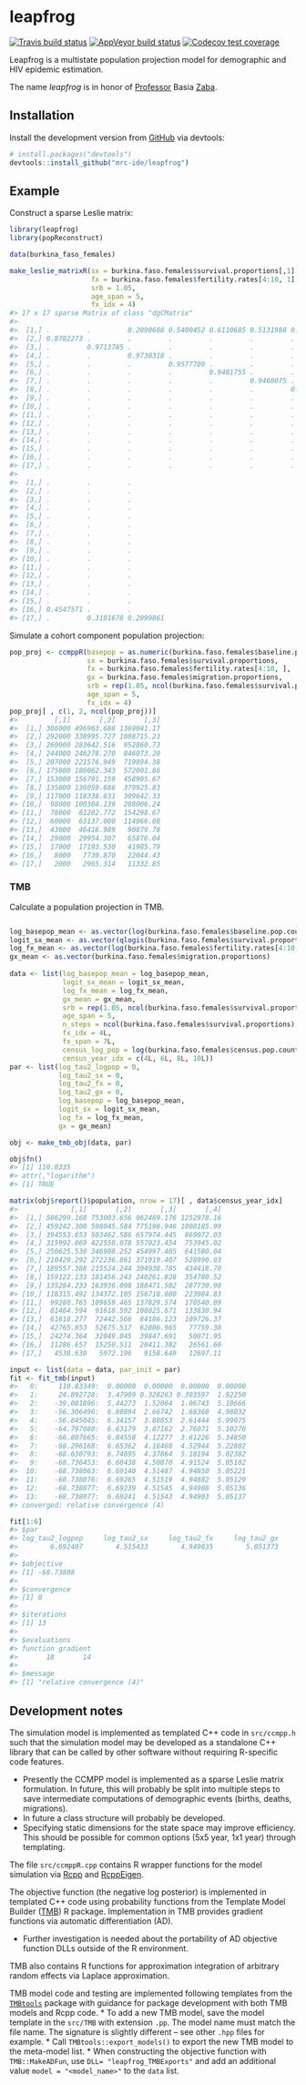 
<!-- README.md is generated from README.Rmd. Please edit that file -->

# leapfrog

<!-- badges: start -->

[![Travis build
status](https://travis-ci.org/mrc-ide/leapfrog.svg?branch=master)](https://travis-ci.org/mrc-ide/leapfrog)
[![AppVeyor build
status](https://ci.appveyor.com/api/projects/status/github/mrc-ide/leapfrog?branch=master&svg=true)](https://ci.appveyor.com/project/mrc-ide/leapfrog)
[![Codecov test
coverage](https://codecov.io/gh/mrc-ide/leapfrog/branch/master/graph/badge.svg)](https://codecov.io/gh/mrc-ide/leapfrog?branch=master)
<!-- badges: end -->

Leapfrog is a multistate population projection model for demographic and
HIV epidemic estimation.

The name *leapfrog* is in honor of
[Professor](https://blogs.lshtm.ac.uk/alumni/2018/07/16/obituary-professor-basia-zaba/)
Basia
[Zaba](https://translate.google.co.uk/#view=home&op=translate&sl=pl&tl=en&text=%C5%BBaba).

## Installation

Install the development version from
[GitHub](https://github.com/mrc-ide/leapfrog) via devtools:

``` r
# install.packages("devtools")
devtools::install_github("mrc-ide/leapfrog")
```

## Example

Construct a sparse Leslie matrix:

``` r
library(leapfrog)
library(popReconstruct)

data(burkina_faso_females)

make_leslie_matrixR(sx = burkina.faso.females$survival.proportions[,1],
                    fx = burkina.faso.females$fertility.rates[4:10, 1],
                    srb = 1.05,
                    age_span = 5,
                    fx_idx = 4)
#> 17 x 17 sparse Matrix of class "dgCMatrix"
#>                                                                                                                                                  
#>  [1,] .         .         0.2090608 0.5400452 0.6110685 0.5131988 0.3952854 0.2440665 0.1012326 0.01816255 .        .         .         .        
#>  [2,] 0.8782273 .         .         .         .         .         .         .         .         .          .        .         .         .        
#>  [3,] .         0.9713785 .         .         .         .         .         .         .         .          .        .         .         .        
#>  [4,] .         .         0.9730318 .         .         .         .         .         .         .          .        .         .         .        
#>  [5,] .         .         .         0.9577709 .         .         .         .         .         .          .        .         .         .        
#>  [6,] .         .         .         .         0.9481755 .         .         .         .         .          .        .         .         .        
#>  [7,] .         .         .         .         .         0.9460075 .         .         .         .          .        .         .         .        
#>  [8,] .         .         .         .         .         .         0.9393766 .         .         .          .        .         .         .        
#>  [9,] .         .         .         .         .         .         .         0.9258789 .         .          .        .         .         .        
#> [10,] .         .         .         .         .         .         .         .         0.9052283 .          .        .         .         .        
#> [11,] .         .         .         .         .         .         .         .         .         0.87537666 .        .         .         .        
#> [12,] .         .         .         .         .         .         .         .         .         .          0.832338 .         .         .        
#> [13,] .         .         .         .         .         .         .         .         .         .          .        0.7736165 .         .        
#> [14,] .         .         .         .         .         .         .         .         .         .          .        .         0.6966118 .        
#> [15,] .         .         .         .         .         .         .         .         .         .          .        .         .         0.5928803
#> [16,] .         .         .         .         .         .         .         .         .         .          .        .         .         .        
#> [17,] .         .         .         .         .         .         .         .         .         .          .        .         .         .        
#>                                    
#>  [1,] .         .         .        
#>  [2,] .         .         .        
#>  [3,] .         .         .        
#>  [4,] .         .         .        
#>  [5,] .         .         .        
#>  [6,] .         .         .        
#>  [7,] .         .         .        
#>  [8,] .         .         .        
#>  [9,] .         .         .        
#> [10,] .         .         .        
#> [11,] .         .         .        
#> [12,] .         .         .        
#> [13,] .         .         .        
#> [14,] .         .         .        
#> [15,] .         .         .        
#> [16,] 0.4547571 .         .        
#> [17,] .         0.3181678 0.2099861
```

Simulate a cohort component population projection:

``` r
pop_proj <- ccmppR(basepop = as.numeric(burkina.faso.females$baseline.pop.counts),
                   sx = burkina.faso.females$survival.proportions,
                   fx = burkina.faso.females$fertility.rates[4:10, ],
                   gx = burkina.faso.females$migration.proportions,
                   srb = rep(1.05, ncol(burkina.faso.females$survival.proportions)),
                   age_span = 5,
                   fx_idx = 4)
pop_proj[ , c(1, 2, ncol(pop_proj))]
#>         [,1]       [,2]       [,3]
#>  [1,] 386000 496963.688 1369041.17
#>  [2,] 292000 338995.727 1088715.23
#>  [3,] 260000 283642.516  952860.73
#>  [4,] 244000 246278.270  846073.20
#>  [5,] 207000 221576.949  719894.38
#>  [6,] 175000 186062.343  572001.86
#>  [7,] 153000 156791.159  458905.67
#>  [8,] 135000 136059.686  379925.83
#>  [9,] 117000 118338.831  309642.33
#> [10,]  98000 100304.139  208006.24
#> [11,]  78000  81282.772  154298.67
#> [12,]  60000  63137.000  114066.08
#> [13,]  43000  46416.989   90879.78
#> [14,]  29000  29954.307   65876.04
#> [15,]  17000  17193.530   41985.79
#> [16,]   8000   7730.870   22044.43
#> [17,]   2000   2965.314   11332.85
```

### TMB

Calculate a population projection in TMB.

``` r

log_basepop_mean <- as.vector(log(burkina.faso.females$baseline.pop.counts))
logit_sx_mean <- as.vector(qlogis(burkina.faso.females$survival.proportions))
log_fx_mean <- as.vector(log(burkina.faso.females$fertility.rates[4:10, ]))
gx_mean <- as.vector(burkina.faso.females$migration.proportions)
  
data <- list(log_basepop_mean = log_basepop_mean,
             logit_sx_mean = logit_sx_mean,
             log_fx_mean = log_fx_mean,
             gx_mean = gx_mean,
             srb = rep(1.05, ncol(burkina.faso.females$survival.proportions)),
             age_span = 5,
             n_steps = ncol(burkina.faso.females$survival.proportions),
             fx_idx = 4L,
             fx_span = 7L,
             census_log_pop = log(burkina.faso.females$census.pop.counts),
             census_year_idx = c(4L, 6L, 8L, 10L))
par <- list(log_tau2_logpop = 0,
            log_tau2_sx = 0,
            log_tau2_fx = 0,
            log_tau2_gx = 0,
            log_basepop = log_basepop_mean,
            logit_sx = logit_sx_mean,
            log_fx = log_fx_mean,
            gx = gx_mean)

obj <- make_tmb_obj(data, par)

obj$fn()
#> [1] 110.8335
#> attr(,"logarithm")
#> [1] TRUE

matrix(obj$report()$population, nrow = 17)[ , data$census_year_idx]
#>             [,1]       [,2]       [,3]       [,4]
#>  [1,] 586299.168 753003.656 962489.176 1252978.16
#>  [2,] 459242.300 598045.584 775198.946 1008185.99
#>  [3,] 394553.653 503462.586 657974.445  869072.03
#>  [4,] 315992.069 422558.078 557023.454  753945.02
#>  [5,] 250625.530 346908.252 454997.405  641580.04
#>  [6,] 210429.292 272236.861 371919.407  528990.03
#>  [7,] 189557.388 215524.244 304938.785  434418.70
#>  [8,] 159122.133 181456.243 240261.828  354780.52
#>  [9,] 135284.233 163936.098 188471.502  287730.98
#> [10,] 118315.492 134372.105 156718.080  223084.83
#> [11,]  99280.765 109659.465 137829.574  170540.89
#> [12,]  81464.594  91618.592 108025.671  133830.94
#> [13,]  61818.277  72442.566  84186.123  109726.37
#> [14,]  42765.853  52675.517  62806.965   77759.38
#> [15,]  24274.364  32049.045  39847.691   50071.95
#> [16,]  11286.657  15250.511  20411.382   26561.60
#> [17,]   4538.638   5972.196   9158.649   12697.11

input <- list(data = data, par_init = par)
fit <- fit_tmb(input)
#>   0:     110.83349:  0.00000  0.00000  0.00000  0.00000
#>   1:     24.892728:  3.47909 0.328263 0.303597  1.92250
#>   2:    -39.081896:  5.44273  1.52064  1.06743  5.10666
#>   3:    -56.306496:  6.80894  2.66742  1.68368  4.98032
#>   4:    -56.845045:  6.34157  3.88053  2.61444  5.99075
#>   5:    -64.797080:  6.63179  3.87162  2.76071  5.10270
#>   6:    -66.807665:  6.84558  4.12277  3.61226  5.34850
#>   7:    -68.296168:  6.65362  4.16468  4.52944  5.22802
#>   8:    -68.630793:  6.74695  4.37864  5.18194  5.02382
#>   9:    -68.736453:  6.68438  4.50870  4.91524  5.05102
#>  10:    -68.738063:  6.69140  4.51487  4.94850  5.05221
#>  11:    -68.738076:  6.69265  4.51519  4.94882  5.05129
#>  12:    -68.738077:  6.69239  4.51545  4.94908  5.05136
#>  13:    -68.738077:  6.69241  4.51543  4.94903  5.05137
#> converged: relative convergence (4)

fit[1:6]
#> $par
#> log_tau2_logpop     log_tau2_sx     log_tau2_fx     log_tau2_gx 
#>        6.692407        4.515433        4.949035        5.051373 
#> 
#> $objective
#> [1] -68.73808
#> 
#> $convergence
#> [1] 0
#> 
#> $iterations
#> [1] 13
#> 
#> $evaluations
#> function gradient 
#>       18       14 
#> 
#> $message
#> [1] "relative convergence (4)"
```

## Development notes

The simulation model is implemented as templated C++ code in
`src/ccmpp.h` such that the simulation model may be developed as a
standalone C++ library that can be called by other software without
requiring R-specific code features.

  - Presently the CCMPP model is implemented as a sparse Leslie matrix
    formulation. In future, this will probably be split into multiple
    steps to save intermediate computations of demographic events
    (births, deaths, migrations).
  - In future a class structure will probably be developed.
  - Specifying static dimensions for the state space may improve
    efficiency. This should be possible for common options (5x5 year,
    1x1 year) through templating.

The file `src/ccmppR.cpp` contains R wrapper functions for the model
simulation via [Rcpp](http://dirk.eddelbuettel.com/code/rcpp.html) and
[RcppEigen](http://dirk.eddelbuettel.com/code/rcpp.eigen.html).

The objective function (the negative log posterior) is implemented in
templated C++ code using probability functions from the Template Model
Builder ([TMB](https://github.com/kaskr/adcomp/wiki)) R package.
Implementation in TMB provides gradient functions via automatic
differentiation (AD).

  - Further investigation is needed about the portability of AD
    objective function DLLs outside of the R environment.

TMB also contains R functions for approximation integration of arbitrary
random effects via Laplace approximation.

TMB model code and testing are implemented following templates from the
[`TMBtools`](https://github.com/mlysy/TMBtools) package with guidance
for package development with both TMB models and Rcpp code. \* To add a
new TMB model, save the model template in the `src/TMB` with extension
`.pp`. The model name must match the file name. The signature is
slightly different – see other `.hpp` files for example. \* Call
`TMBtools::export_models()` to export the new TMB model to the
meta-model list. \* When constructing the objective function with
`TMB::MakeADFun`, use `DLL= "leapfrog_TMBExports"` and add an additional
value `model = "<model_name>"` to the `data` list.

